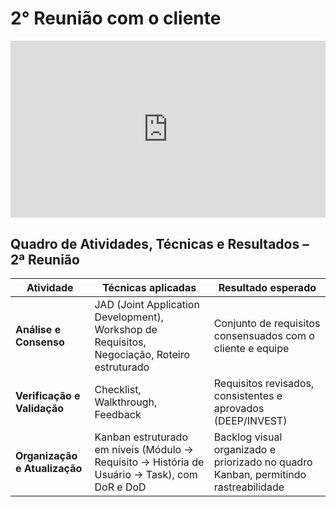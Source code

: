 # 2° Reunião com o cliente

<div style="position: relative; padding-bottom: 56.25%; height: 0; overflow: hidden; max-width: 100%; background: #000;">
  <iframe 
    src="https://youtu.be/mwuG1w3PW8U" 
    style="position: absolute; top: 0; left: 0; width: 100%; height: 100%;" 
    frameborder="0" 
    allowfullscreen
    title="2° Reunião com o cliente">
  </iframe>
</div>

## Quadro de Atividades, Técnicas e Resultados – 2ª Reunião

| **Atividade**              | **Técnicas aplicadas**                                                                                  | **Resultado esperado**                                                                 |
| -------------------------- | ------------------------------------------------------------------------------------------------------- | -------------------------------------------------------------------------------------- |
| **Análise e Consenso**     | JAD (Joint Application Development), Workshop de Requisitos, Negociação, Roteiro estruturado            | Conjunto de requisitos consensuados com o cliente e equipe                             |
| **Verificação e Validação**| Checklist, Walkthrough, Feedback                                                                        | Requisitos revisados, consistentes e aprovados (DEEP/INVEST)                           |
| **Organização e Atualização** | Kanban estruturado em níveis (Módulo → Requisito → História de Usuário → Task), com DoR e DoD             | Backlog visual organizado e priorizado no quadro Kanban, permitindo rastreabilidade    |

